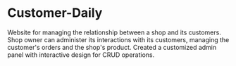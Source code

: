 # Customer-Daily
Website for managing the relationship between a shop and its customers. Shop owner can administer its interactions with its customers, managing the customer's orders and the shop's product. Created a customized admin panel with interactive design for CRUD operations.
